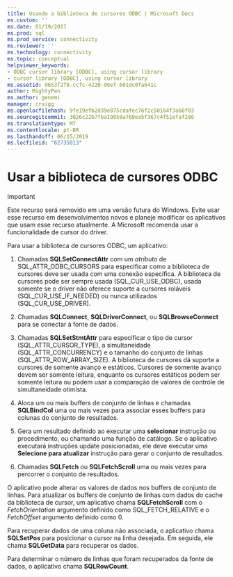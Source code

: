 ```yaml
---
title: Usando a biblioteca de cursores ODBC | Microsoft Docs
ms.custom: ''
ms.date: 01/19/2017
ms.prod: sql
ms.prod_service: connectivity
ms.reviewer: ''
ms.technology: connectivity
ms.topic: conceptual
helpviewer_keywords:
- ODBC cursor library [ODBC], using cursor library
- cursor library [ODBC], using cursor library
ms.assetid: 9653f2f8-ccfc-4220-99ef-601dc0fa641c
author: MightyPen
ms.author: genemi
manager: craigg
ms.openlocfilehash: 9fe19efb2d39e875cdafec76f2c50164f3a66f03
ms.sourcegitcommit: 3026c22b7fba19059a769ea5f367c4f51efaf286
ms.translationtype: MT
ms.contentlocale: pt-BR
ms.lasthandoff: 06/15/2019
ms.locfileid: "62735013"
---
```

# <a name="using-the-odbc-cursor-library"></a>Usar a biblioteca de cursores ODBC
> [!IMPORTANT]  
>  Este recurso será removido em uma versão futura do Windows. Evite usar esse recurso em desenvolvimentos novos e planeje modificar os aplicativos que usam esse recurso atualmente. A Microsoft recomenda usar a funcionalidade de cursor do driver.  
  
 Para usar a biblioteca de cursores ODBC, um aplicativo:  
  
1.  Chamadas **SQLSetConnectAttr** com um *atributo* de SQL_ATTR_ODBC_CURSORS para especificar como a biblioteca de cursores deve ser usada com uma conexão específica. A biblioteca de cursores pode ser sempre usada (SQL_CUR_USE_ODBC), usada somente se o driver não oferece suporte a cursores roláveis (SQL_CUR_USE_IF_NEEDED) ou nunca utilizados (SQL_CUR_USE_DRIVER).  
  
2.  Chamadas **SQLConnect**, **SQLDriverConnect**, ou **SQLBrowseConnect** para se conectar à fonte de dados.  
  
3.  Chamadas **SQLSetStmtAttr** para especificar o tipo de cursor (SQL_ATTR_CURSOR_TYPE), a simultaneidade (SQL_ATTR_CONCURRENCY) e o tamanho do conjunto de linhas (SQL_ATTR_ROW_ARRAY_SIZE). A biblioteca de cursores dá suporte a cursores de somente avanço e estáticos. Cursores de somente avanço devem ser somente leitura, enquanto os cursores estáticos podem ser somente leitura ou podem usar a comparação de valores de controle de simultaneidade otimista.  
  
4.  Aloca um ou mais buffers de conjunto de linhas e chamadas **SQLBindCol** uma ou mais vezes para associar esses buffers para colunas do conjunto de resultados.  
  
5.  Gera um resultado definido ao executar uma **selecionar** instrução ou procedimento, ou chamando uma função de catálogo. Se o aplicativo executará instruções update posicionadas, ele deve executar uma **Selecione para atualizar** instrução para gerar o conjunto de resultados.  
  
6.  Chamadas **SQLFetch** ou **SQLFetchScroll** uma ou mais vezes para percorrer o conjunto de resultados.  
  
 O aplicativo pode alterar os valores de dados nos buffers de conjunto de linhas. Para atualizar os buffers de conjunto de linhas com dados do cache da biblioteca de cursor, um aplicativo chama **SQLFetchScroll** com o *FetchOrientation* argumento definido como SQL_FETCH_RELATIVE e o  *FetchOffset* argumento definido como 0.  
  
 Para recuperar dados de uma coluna não associada, o aplicativo chama **SQLSetPos** para posicionar o cursor na linha desejada. Em seguida, ele chama **SQLGetData** para recuperar os dados.  
  
 Para determinar o número de linhas que foram recuperados da fonte de dados, o aplicativo chama **SQLRowCount**.
